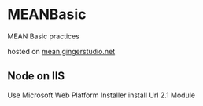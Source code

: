 # MEANBasic
MEAN Basic practices

hosted on [mean.gingerstudio.net](http://mean.gingerstudio.net)

## Node on IIS

Use Microsoft Web Platform Installer install Url 2.1 Module
